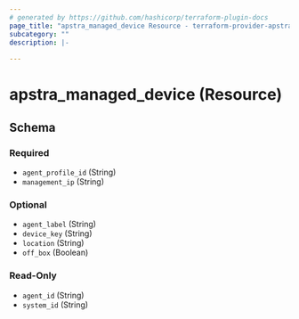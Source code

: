 ```yaml
---
# generated by https://github.com/hashicorp/terraform-plugin-docs
page_title: "apstra_managed_device Resource - terraform-provider-apstra"
subcategory: ""
description: |-
  
---
```


# apstra_managed_device (Resource)





<!-- schema generated by tfplugindocs -->
## Schema

### Required

- `agent_profile_id` (String)
- `management_ip` (String)

### Optional

- `agent_label` (String)
- `device_key` (String)
- `location` (String)
- `off_box` (Boolean)

### Read-Only

- `agent_id` (String)
- `system_id` (String)


